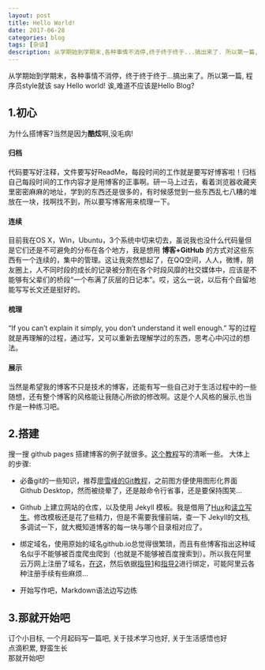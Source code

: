```yaml
---
layout: post
title: Hello World!
date: 2017-06-28
categories: blog
tags: [杂谈]
description: 从学期始到学期末,各种事情不消停,终于终于终于...搞出来了. 所以第一篇, 程序员style就该 say Hello world! 诶,难道不应该是Hello Blog? 
---
```

从学期始到学期末，各种事情不消停，终于终于终于...搞出来了。所以第一篇, 程序员style就该 say Hello world! 诶,难道不应该是Hello Blog? 


## 1.初心
为什么搭博客?当然是因为**酷炫**啊,没毛病! 


#### 归档
代码要写好注释，文件要写好ReadMe，每段时间的工作就是要写好博客啦！归档自己每段时间的工作内容才是用博客的正事啊。研一马上过去，看着浏览器收藏夹里密密麻麻的地址，学到的东西还是很多的，有时候感觉到一些东西乱七八糟的堆放在一块，找啊找不到，所以要写博客用来梳理一下。

#### 连续
目前我在OS X，Win，Ubuntu，3个系统中切来切去，虽说我也没什么代码量但是它们还是不可避免的分布在各个地方，我是想用 **博客+GitHub** 的方式对这些东西有一个连续的，集中的管理。这让我突然想起了，在QQ空间，人人，微博，朋友圈上，人不同时段的成长的记录被分割在各个时段风靡的社交媒体中，应该是不能够有父辈们的桥段“一个布满了灰层的日记本”。哎，这么一说，以后有个自留地能写写长文还是挺好的。

#### 梳理
“If you can’t explain it simply, you don’t understand it well enough.”
写的过程就是再理解的过程，通过写，又可以重新去理解学过的东西，思考心中闪过的想法。

#### 展示
当然是希望我的博客不只是技术的博客，还能有写一些自己对于生活过程中的一些随想，还有整个博客的风格能让我随心所欲的修改啊。这是个人风格的展示,也当作是一种练习吧。



## 2.搭建
搜一搜 github pages 搭建博客的例子就很多。[这个教程](http://www.ezlippi.com/blog/2015/03/github-pages-blog.html)写的清晰一些。
 大体上的步骤:

* 必备git的一些知识，推荐[廖雪峰的Git教程](http://www.liaoxuefeng.com/wiki/0013739516305929606dd18361248578c67b8067c8c017b000)，之前图方便使用图形化界面Github Desktop，然而被绕晕了，还是敲命令行省事，还是要保持围笑...

* Github 上建立网站的仓库，以及使用 Jekyll 模板。我是借用了[Hux](https://github.com/Huxpro/huxpro.github.io)和[读立写生](https://github.com/cnfeat/cnfeat.github.io)。修改模板还是花了些精力，但是不需要我懂前端，查一下 Jekyll的文档, 多调试一下，就大概知道博客的每一块与哪个目录相对应了。

* 绑定域名，使用原始的域名github.io总觉得很繁琐，而且有些博客指出这种域名似乎不能够被百度爬虫爬到（也就是不能够被百度搜索到）。所以我在阿里云万网上注册了域名，[在这](https://wanwang.aliyun.com/)，然后依据[指导1](https://www.zhihu.com/question/31377141)和[指导2](https://help.aliyun.com/knowledge_detail/39788.html)进行绑定，可能阿里云各种注册手续有些麻烦...

* 开始写作吧，Markdown语法边写边练  

## 3.那就开始吧

订个小目标, 一个月起码写一篇吧, 关于技术学习也好, 关于生活感悟也好  
点滴积累, 野蛮生长  
那就开始吧!












